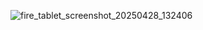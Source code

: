 ![fire_tablet_screenshot_20250428_132406](https://github.com/user-attachments/assets/69e97465-1830-4d22-a682-17ad21bb5a87)
